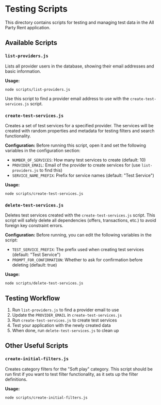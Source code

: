 # Testing Scripts

This directory contains scripts for testing and managing test data in the All Party Rent application.

## Available Scripts

### `list-providers.js`

Lists all provider users in the database, showing their email addresses and basic information.

**Usage:**
```
node scripts/list-providers.js
```

Use this script to find a provider email address to use with the `create-test-services.js` script.

### `create-test-services.js`

Creates a set of test services for a specified provider. The services will be created with random properties and metadata for testing filters and search functionality.

**Configuration:**
Before running this script, open it and set the following variables in the configuration section:
- `NUMBER_OF_SERVICES`: How many test services to create (default: 10)
- `PROVIDER_EMAIL`: Email of the provider to create services for (use `list-providers.js` to find this)
- `SERVICE_NAME_PREFIX`: Prefix for service names (default: "Test Service")

**Usage:**
```
node scripts/create-test-services.js
```

### `delete-test-services.js`

Deletes test services created with the `create-test-services.js` script. This script will safely delete all dependencies (offers, transactions, etc.) to avoid foreign key constraint errors.

**Configuration:**
Before running, you can edit the following variables in the script:
- `TEST_SERVICE_PREFIX`: The prefix used when creating test services (default: "Test Service")
- `PROMPT_FOR_CONFIRMATION`: Whether to ask for confirmation before deleting (default: true)

**Usage:**
```
node scripts/delete-test-services.js
```

## Testing Workflow

1. Run `list-providers.js` to find a provider email to use
2. Update the `PROVIDER_EMAIL` in `create-test-services.js`
3. Run `create-test-services.js` to create test services
4. Test your application with the newly created data
5. When done, run `delete-test-services.js` to clean up

## Other Useful Scripts

### `create-initial-filters.js`

Creates category filters for the "Soft play" category. This script should be run first if you want to test filter functionality, as it sets up the filter definitions.

**Usage:**
```
node scripts/create-initial-filters.js
``` 